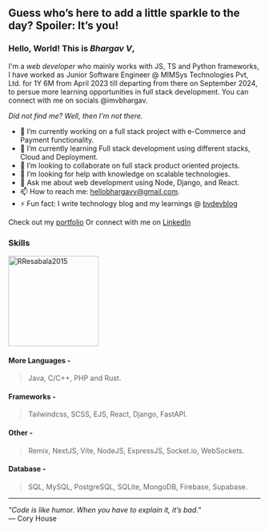 ## Guess who’s here to add a little sparkle to the day? Spoiler: It’s you!

### Hello, World! This is *Bhargav V*,
I'm a *web developer* who mainly works with JS, TS and Python frameworks, I have worked as Junior Software Engineer
@ MIMSys Technologies Pvt, Ltd. for 1Y 6M from April 2023 till departing from there on September 2024, to persue more learning 
opportunities in full stack development. You can connect with me on socials @imvbhargav.

_Did not find me? Well, then I'm not there._

- 🔭 I’m currently working on a full stack project with e-Commerce and Payment functionality.
- 🌱 I’m currently learning Full stack development using different stacks, Cloud and Deployment.
- 👯 I’m looking to collaborate on full stack product oriented projects.
- 🤔 I’m looking for help with knowledge on scalable technologies.
- 💬 Ask me about web development using Node, Django, and React.
- 📫 How to reach me: hellobhargavv@gmail.com.
- ⚡ Fun fact: I write technology blog and my learnings @ [bvdevblog](https://bvdevblog.vercel.app/)

Check out my [portfolio](https://bhargavvjois.github.io/Portfolio/)
Or connect with me on [LinkedIn](https://linkedin.com/in/imvbhargav)

### Skills
<img height="180em" src="https://github-readme-stats.vercel.app/api/top-langs?username=imvbhargav&show_icons=true&locale=en&layout=compact&theme=tokyonight" alt="RResabala2015"/>

#### More Languages - 
> Java, C/C++, PHP and Rust.
#### Frameworks - 
> Tailwindcss, SCSS, EJS, React, Django, FastAPI.
#### Other - 
> Remix, NextJS, Vite, NodeJS, ExpressJS, Socket.io, WebSockets.
#### Database - 
> SQL, MySQL, PostgreSQL, SQLite, MongoDB, Firebase, Supabase.


***
_"Code is like humor. When you have to explain it, it’s bad."_ <br>
— Cory House
